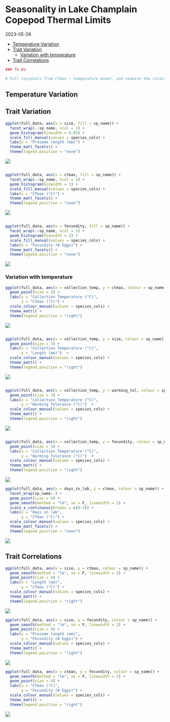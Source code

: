 Seasonality in Lake Champlain Copepod Thermal Limits
================
2023-05-28

- <a href="#temperature-variation"
  id="toc-temperature-variation">Temperature Variation</a>
- <a href="#trait-variation" id="toc-trait-variation">Trait Variation</a>
  - <a href="#variation-with-temperature"
    id="toc-variation-with-temperature">Variation with temperature</a>
- <a href="#trait-correlations" id="toc-trait-correlations">Trait
  Correlations</a>

``` r
### To Do 

# Pull residuals from CTmax ~ temperature model, and examine the relationship with fecundity
```

## Temperature Variation

## Trait Variation

``` r
ggplot(full_data, aes(x = size, fill = sp_name)) + 
  facet_wrap(.~sp_name, ncol = 1) + 
  geom_histogram(binwidth = 0.05) + 
  scale_fill_manual(values = species_cols) + 
  labs(x = "Prosome length (mm)") + 
  theme_matt_facets() + 
  theme(legend.position = "none")
```

<img src="../Figures/markdown/unnamed-chunk-3-1.png" style="display: block; margin: auto;" />

``` r

ggplot(full_data, aes(x = ctmax, fill = sp_name)) + 
  facet_wrap(.~sp_name, ncol = 1) + 
  geom_histogram(binwidth = 1) + 
  scale_fill_manual(values = species_cols) + 
  labs(x = "CTmax (°C)") + 
  theme_matt_facets() + 
  theme(legend.position = "none")
```

<img src="../Figures/markdown/unnamed-chunk-3-2.png" style="display: block; margin: auto;" />

``` r

ggplot(full_data, aes(x = fecundity, fill = sp_name)) + 
  facet_wrap(.~sp_name, ncol = 1) + 
  geom_histogram(binwidth = 2) + 
  scale_fill_manual(values = species_cols) + 
  labs(x = "Fecundity (# Eggs)") +
  theme_matt_facets() + 
  theme(legend.position = "none")
```

<img src="../Figures/markdown/unnamed-chunk-3-3.png" style="display: block; margin: auto;" />

### Variation with temperature

``` r
ggplot(full_data, aes(x = collection_temp, y = ctmax, colour = sp_name)) + 
  geom_point(size = 3) + 
  labs(x = "Collection Temperature (°C)", 
       y = "CTmax (°C)") + 
  scale_colour_manual(values = species_cols) + 
  theme_matt() + 
  theme(legend.position = "right")
```

<img src="../Figures/markdown/unnamed-chunk-4-1.png" style="display: block; margin: auto;" />

``` r

ggplot(full_data, aes(x = collection_temp, y = size, colour = sp_name)) + 
  geom_point(size = 3) + 
  labs(x = "Collection Temperature (°C)", 
       y = "Length (mm)")  + 
  scale_colour_manual(values = species_cols) + 
  theme_matt() + 
  theme(legend.position = "right")
```

<img src="../Figures/markdown/unnamed-chunk-4-2.png" style="display: block; margin: auto;" />

``` r

ggplot(full_data, aes(x = collection_temp, y = warming_tol, colour = sp_name)) + 
  geom_point(size = 3) + 
  labs(x = "Collection Temperature (°C)", 
       y = "Warming Tolerance (°C)")  + 
  scale_colour_manual(values = species_cols) + 
  theme_matt() + 
  theme(legend.position = "right")
```

<img src="../Figures/markdown/unnamed-chunk-4-3.png" style="display: block; margin: auto;" />

``` r

ggplot(full_data, aes(x = collection_temp, y = fecundity, colour = sp_name)) + 
  geom_point(size = 3) + 
  labs(x = "Collection Temperature (°C)", 
       y = "Warming Tolerance (°C)")  + 
  scale_colour_manual(values = species_cols) + 
  theme_matt() + 
  theme(legend.position = "right")
```

<img src="../Figures/markdown/unnamed-chunk-4-4.png" style="display: block; margin: auto;" />

``` r
ggplot(full_data, aes(x = days_in_lab, y = ctmax, colour = sp_name)) + 
  facet_wrap(sp_name~.) + 
  geom_point(size = 4) + 
  geom_smooth(method = "lm", se = F, linewidth = 2) + 
  scale_x_continuous(breaks = c(0:3)) + 
  labs(x = "Days in lab", 
       y = "CTmax (°C)") + 
  scale_colour_manual(values = species_cols) + 
  theme_matt_facets() + 
  theme(legend.position = "none")
```

<img src="../Figures/markdown/unnamed-chunk-5-1.png" style="display: block; margin: auto;" />

## Trait Correlations

``` r
ggplot(full_data, aes(x = size, y = ctmax, colour = sp_name)) + 
  geom_smooth(method = "lm", se = F, linewidth = 2) + 
  geom_point(size = 4) + 
  labs(x = "Length (mm)", 
       y = "CTmax (°C)") + 
  scale_colour_manual(values = species_cols) + 
  theme_matt() + 
  theme(legend.position = "right")
```

<img src="../Figures/markdown/unnamed-chunk-6-1.png" style="display: block; margin: auto;" />

``` r
ggplot(full_data, aes(x = size, y = fecundity, colour = sp_name)) + 
  geom_smooth(method = "lm", se = F, linewidth = 2) + 
  geom_point(size = 4) + 
  labs(x = "Prosome length (mm)", 
       y = "Fecundity (# Eggs)") + 
  scale_colour_manual(values = species_cols) + 
  theme_matt() + 
  theme(legend.position = "right")
```

<img src="../Figures/markdown/unnamed-chunk-7-1.png" style="display: block; margin: auto;" />

``` r
ggplot(full_data, aes(x = ctmax, y = fecundity, colour = sp_name)) + 
  geom_smooth(method = "lm", se = F, linewidth = 2) + 
  geom_point(size = 4) + 
  labs(x = "CTmax (°C)", 
       y = "Fecundity (# Eggs)") + 
  scale_colour_manual(values = species_cols) + 
  theme_matt() + 
  theme(legend.position = "right")
```

<img src="../Figures/markdown/unnamed-chunk-8-1.png" style="display: block; margin: auto;" />
